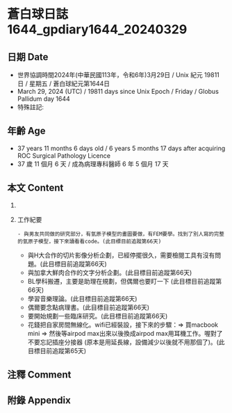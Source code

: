 [_metadata_:encoding]: - "utf-8"
[_metadata_:language]: - "zh-Hant-TW"
[_metadata_:fileformat]: - "markdown"
[_metadata_:MIME_type]: - "text/plain"
[_metadata_:markdown_version]: - "commonmark version 0.30"
[_metadata_:markdown_spec]: - "https://spec.commonmark.org/0.30/"

# 蒼白球日誌1644_gpdiary1644_20240329 #

## 日期 Date ##

* 世界協調時間2024年(中華民國113年，令和6年)3月29日 / Unix 紀元 19811 日 / 星期五 / 蒼白球紀元第1644日
* March 29, 2024 (UTC) / 19811 days since Unix Epoch / Friday / Globus Pallidum day 1644
* 特殊註記:

## 年齡 Age ##

* 37 years 11 months 6 days old / 6 years 5 months 17 days after acquiring ROC Surgical Pathology Licence
* 37 歲 11 個月 6 天 / 成為病理專科醫師 6 年 5 個月 17 天

## 本文 Content ##

1. 

    
2. 工作紀要

       - 與男友共同做的研究部分，有氫原子模型的畫圖要做，有FEM要學。找到了別人寫的完整的氫原子模型，接下來讀看看code。(此目標目前追蹤第66天)
   - 與H大合作的切片影像分析企劃，已經停擺很久，需要檢閱工具有沒有問題。(此目標目前追蹤第66天)
   - 與加拿大鮮肉合作的文字分析企劃。(此目標目前追蹤第66天)
   - BL學科搬遷，主要是助理在規劃，但偶爾也要盯一下 (此目標目前追蹤第66天)
   - 學習音樂理論。(此目標目前追蹤第66天)
   - 偶爾要念點病理書。(此目標目前追蹤第66天)
   - 要開始規劃一些臨床研究。(此目標目前追蹤第66天)
   - 花錢把自家房間無線化。wifi已經裝設，接下來的步驟：=> 買macbook mini => 然後等airpod max出來以後換成airpod max用耳機工作。喔對了不要忘記插座分接器 (原本是用延長線，設備減少以後就不用那個了)。(此目標目前追蹤第65天)


## 注釋 Comment ##


## 附錄 Appendix ##

